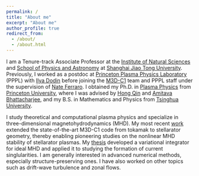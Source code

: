 ```yaml
---
permalink: /
title: "About me"
excerpt: "About me"
author_profile: true
redirect_from: 
  - /about/
  - /about.html
---
```


I am a Tenure-track Associate Professor at the [Institute of Natural Sciences](https://ins.sjtu.edu.cn/) and [School of Physics and Astronomy](https://www.physics.sjtu.edu.cn/) at [Shanghai Jiao Tong University](https://www.sjtu.edu.cn/). Previously, I worked as a postdoc at [Princeton Plasma Physics Laboratory](https://www.pppl.gov/) (PPPL) with [Ilya Dodin](http://www.princeton.edu/~idodin/) before joining the [M3D-C1](https://w3.pppl.gov/~nferraro/m3dc1.html) team and PPPL staff under the supervision of [Nate Ferraro](https://w3.pppl.gov/~nferraro/). I obtained my Ph.D. in [Plasma Physics](https://plasma.princeton.edu/) from [Princeton University](https://www.princeton.edu/), where I was advised by [Hong Qin](https://plasma.princeton.edu/people/hong-qin) and [Amitava Bhattacharjee](https://plasma.princeton.edu/people/abhattacharjee), and my B.S. in Mathematics and Physics from [Tsinghua University](https://www.tsinghua.edu.cn/). 

I study theoretical and computational plasma physics and specialize in three-dimensional magnetohydrodynamics (MHD). My most recent [work](https://iopscience.iop.org/article/10.1088/1741-4326/ac0b35) extended the state-of-the-art M3D-C1 code from tokamak to stellarator geometry, thereby enabling pioneering studies on the nonlinear MHD stability of stellarator plasmas. My [thesis](http://arxiv.org/abs/1708.08523) developed a variational integrator for ideal MHD and applied it to studying the formation of current singlularities. I am generally interested in advanced numerical methods, especially structure-preserving ones. I have also worked on other topics such as drift-wave turbulence and zonal flows.  

